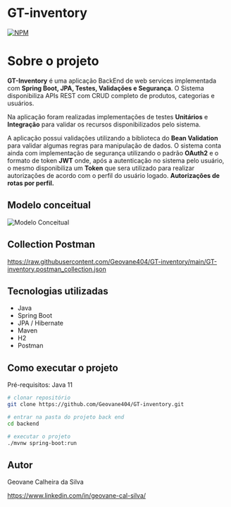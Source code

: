 # GT-inventory

[![NPM](https://img.shields.io/npm/l/react)](https://github.com/Geovane404/GT-inventory/blob/main/LICENSE) 

# Sobre o projeto

**GT-Inventory** é uma aplicação BackEnd de web services implementada com **Spring Boot, JPA, Testes, Validações e Segurança**. 
O Sistema disponibiliza APIs REST com CRUD completo de produtos, categorias e usuários. 

Na aplicação foram realizadas implementações de testes **Unitários** e **Integração** para validar os recursos disponibilizados pelo sistema. 

A aplicação possui validações utilizando a biblioteca do **Bean Validation** para validar algumas regras para manipulação de dados. O sistema conta ainda com implementação de segurança
utilizando o padrão **OAuth2** e o formato de token **JWT** onde, após a autenticação no sistema pelo usuário, o mesmo disponibiliza um **Token** que sera 
utilizado para realizar autorizações de acordo com o perfil do usuário logado. **Autorizações de rotas por perfil.**

## Modelo conceitual
![Modelo Conceitual](https://user-images.githubusercontent.com/65828907/207138168-8bf9d174-b749-45b2-a21a-8ba4df9e6ddd.png)

## Collection Postman
https://raw.githubusercontent.com/Geovane404/GT-inventory/main/GT-inventory.postman_collection.json

## Tecnologias utilizadas
- Java
- Spring Boot
- JPA / Hibernate
- Maven
- H2
- Postman
## Como executar o projeto

Pré-requisitos: Java 11

```bash
# clonar repositório
git clone https://github.com/Geovane404/GT-inventory.git

# entrar na pasta do projeto back end
cd backend

# executar o projeto
./mvnw spring-boot:run
```

## Autor

Geovane Calheira da Silva

https://www.linkedin.com/in/geovane-cal-silva/
